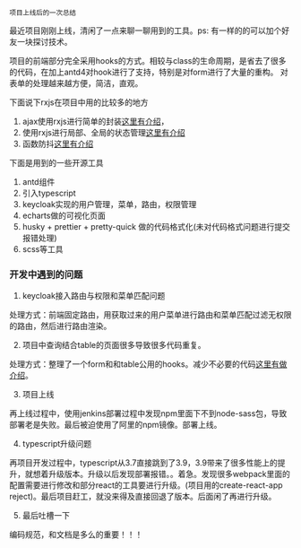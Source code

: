     项目上线后的一次总结

最近项目刚刚上线，清闲了一点来聊一聊用到的工具。ps: 有一样的的可以加个好友一块探讨技术。

项目的前端部分完全采用hooks的方式。相较与class的生命周期，是省去了很多的代码，在加上antd4对hook进行了支持，特别是对form进行了大量的重构。
对表单的处理越来越方便，简洁，直观。

下面说下rxjs在项目中用的比较多的地方
1. ajax使用rxjs进行简单的封装[这里有介绍](https://www.jackeybiao.com/#/post/10)，
2. 使用rxjs进行局部、全局的状态管理[这里有介绍](https://www.jackeybiao.com/#/post/7)
3. 函数防抖[这里有介绍](https://www.jackeybiao.com/#/post/8)


下面是用到的一些开源工具

1. antd组件
2. 引入typescript
2. keycloak实现的用户管理，菜单，路由，权限管理
3. echarts做的可视化页面
4. husky + prettier + pretty-quick 做的代码格式化(未对代码格式问题进行提交报错处理)
5. scss等工具


### 开发中遇到的问题

1. keycloak接入路由与权限和菜单匹配问题

处理方式：前端固定路由，用获取过来的用户菜单进行路由和菜单匹配过滤无权限的路由，然后进行路由渲染。

2. 项目中查询结合table的页面很多导致很多代码重复。

处理方式：整理了一个form和和table公用的hooks。减少不必要的代码[这里有做介绍](https://www.jackeybiao.com/#/post/16)。


3. 项目上线

再上线过程中，使用jenkins部署过程中发现npm里面下不到node-sass包，导致部署老是失败。最后被迫使用了阿里的npm镜像。部署上线。


4. typescript升级问题

再项目开发过程中，typescript从3.7直接跳到了3.9，3.9带来了很多性能上的提升，就想着升级版本。升级以后发现部署报错。。着急。发现很多webpack里面的配置需要进行修改和部分react的工具要进行升级。(项目用的create-react-app reject)。最后项目赶工，就没来得及直接回退了版本。后面闲了再进行升级。


5. 最后吐槽一下

编码规范，和文档是多么的重要！！！

